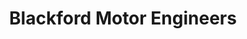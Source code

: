 ---
title: "Blackford Motor Engineers"
url: /edinburgh/blackford-motor-engineers/
shop: Autowerkstatt
---